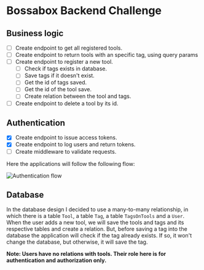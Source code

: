 # Bossabox Backend Challenge

## Business logic
- [ ] Create endpoint to get all registered tools.
- [ ] Create endpoint to return tools with an specific tag, using query params
- [ ] Create endpoint to register a new tool.
  - [ ] Check if tags exists in database.
  - [ ] Save tags if it doesn't exist.
  - [ ] Get the id of tags saved.
  - [ ] Get the id of the tool save.
  - [ ] Create relation between the tool and tags.
- [ ] Create endpoint to delete a tool by its id.

## Authentication
- [x] Create endpoint to issue access tokens.
- [x] Create endpoint to log users and return tokens.
- [ ] Create middleware to validate requests. 

Here the applications will follow the following flow:

![Authentication flow](https://media.discordapp.net/attachments/611633543420051458/995500936514510908/unknown.png?width=1375&height=664)

## Database

In the database design I decided to use a many-to-many relationship, in which there is a table `Tool`, a table `Tag`, a table `TagsOnTools` and a `User`. When the user adds a new tool, we will save the tools and tags and its respective tables and create a relation. But, before saving a tag into the database the application will check if the tag already exists. If so, it won't change the database, but otherwise, it will save the tag.

**Note: Users have no relations with tools. Their role here is for authentication and authorization only.**